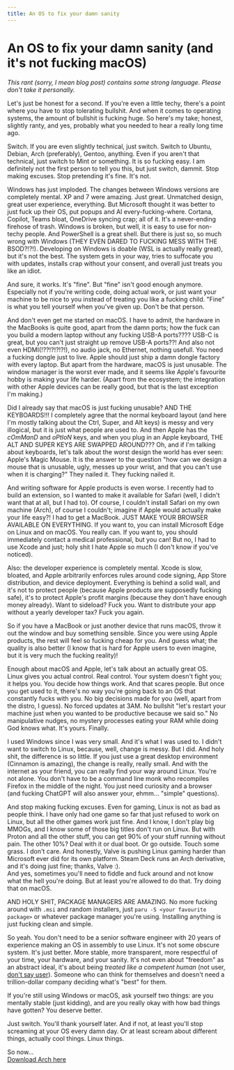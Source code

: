 ```yaml
---
title: An OS to fix your damn sanity
---
```


# An OS to fix your damn sanity (and it's not fucking macOS)

*This rant (sorry, I mean blog post) contains some strong language. Please don't take it personally.*

<p id="os-message" style="display: none;"></p>

<script src="https://cdn.jsdelivr.net/npm/ua-parser-js@1/dist/ua-parser.min.js"></script>
<script>
    const parser = new UAParser();
    const os = parser.getOS().name;

    let message = "";

    if (os === "Linux") {
        message = "You're already on Linux. Good. You're one of the few sane ones. Stick around, maybe you'll enjoy the rant :)";
    }

    const el = document.getElementById("os-message");
    el.innerHTML = "<strong>" + message + "</strong>";
    el.style.display = "unset";
</script>

Let's just be honest for a second. If you're even a little techy, there's a point where you have to stop tolerating bullshit. And when it comes to operating systems, the amount of bullshit is fucking huge. So here's my take; honest, slightly ranty, and yes, probably what you needed to hear a really long time ago.

Switch. If you are even slightly technical, just switch. Switch to Ubuntu, Debian, Arch (preferably), Gentoo, anything. Even if you aren't that technical, just switch to Mint or something. It is so fucking easy. I am definitely not the first person to tell you this, but just switch, dammit. Stop making excuses. Stop pretending it's fine. It's not.

Windows has just imploded. The changes between Windows versions are completely mental. XP and 7 were amazing. Just great. Unmatched design, great user experience, everything. But Microsoft thought it was better to just fuck up their OS, put popups and AI every-fucking-where. Cortana, Copilot, Teams bloat, OneDrive syncing crap; all of it. It's a never-ending firehose of trash. Windows is broken, but well, it is easy to use for non-techy people. And PowerShell is a great shell. But there is just so, so much wrong with Windows (THEY EVEN DARED TO FUCKING MESS WITH THE BSOD?!?!). Developing on Windows is doable (WSL is actually really great), but it's not the best. The system gets in your way, tries to suffocate you with updates, installs crap without your consent, and overall just treats you like an idiot.

And sure, it works. It's "fine". But "fine" isn't good enough anymore. Especially not if you're writing code, doing actual work, or just want your machine to be nice to you instead of treating you like a fucking child. "Fine" is what you tell yourself when you've given up. Don't be that person.

And don't even get me started on macOS. I have to admit, the hardware in the MacBooks is quite good, apart from the damn ports; how the fuck can you build a modern laptop without any fucking USB-A ports???? USB-C is great, but you can't just straight up remove USB-A ports??! And also not even HDMI(!??!?!?!?!), no audio jack, no Ethernet, nothing usefull. You need a fucking dongle just to live. Apple should just ship a damn dongle factory with every laptop. But apart from the hardware, macOS is just unusable. The window manager is the worst ever made, and it seems like Apple's favourite hobby is making your life harder<!--(did I say harder? I mean *fucking suicidal* (oh wow I just said that, YEAH I DID, DEAL WITH IT))-->. (Apart from the ecosystem; the integration with other Apple devices can be really good, but that is the last exception I'm making.)

Did I already say that macOS is just fucking unusable? AND THE KEYBOARDS!!! I completely agree that the normal keyboard layout (and here I'm mostly talking about the Ctrl, Super, and Alt keys) is messy and very illogical, but it is just what people are used to. And then Apple has the *cOmManD* and *oPtIoN* keys, and when you plug in an Apple keyboard, THE ALT AND SUPER KEYS ARE SWAPPED AROUND??? Oh, and if I'm talking about keyboards, let's talk about the worst design the world has ever seen: Apple's Magic Mouse. It is the answer to the question "how can we design a mouse that is unusable, ugly, messes up your wrist, and that you can't use when it is charging?" They nailed it. They fucking nailed it.

And writing software for Apple products is even worse. I recently had to build an extension, so I wanted to make it available for Safari (well, I didn't want that at all, but I had to). Of course, I couldn't install Safari on my own machine (Arch), of course I couldn't; imagine if Apple would actually make your life easy?! I had to get a MacBook. JUST MAKE YOUR BROWSER AVAILABLE ON EVERYTHING. If you want to, you can install Microsoft Edge on Linux and on macOS. You really can. If you want to, you should immediately contact a medical professional, but you can! But no, I had to use Xcode and just; holy shit I hate Apple so much (I don't know if you've noticed).

Also: the developer experience is completely mental. Xcode is slow, bloated, and Apple arbitrarily enforces rules around code signing, App Store distribution, and device deployment. Everything is behind a solid wall, and it's not to protect people (because Apple products are supposedly fucking safe), it's to protect Apple's profit margins (because they don't have enough money already). Want to sideload? Fuck you. Want to distribute your app without a yearly developer tax? Fuck you again.

So if you have a MacBook or just another device that runs macOS, throw it out the window and buy something sensible. Since you were using Apple products, the rest will feel so fucking cheap for you. And guess what; the quality is also better (I know that is hard for Apple users to even imagine, but it is very much the fucking reality)!

Enough about macOS and Apple, let's talk about an actually great OS.  
Linux gives you actual control. Real control. Your system doesn't fight you; it helps you. You decide how things work. And that scares people. But once you get used to it, there's no way you're going back to an OS that constantly fucks with you. No big decisions made for you (well, apart from the distro, I guess). No forced updates at 3AM. No bullshit "let's restart your machine just when you wanted to be productive because we said so." No manipulative nudges, no mystery processes eating your RAM while doing God knows what. It's yours. Finally.

I used Windows since I was very small. And it's what I was used to. I didn't want to switch to Linux, because, well, change is messy. But I did. And holy shit, the difference is so little. If you just use a great desktop environment (Cinnamon is amazing), the change is really, really small. And with the internet as your friend, you can really find your way around Linux. You're not alone. You don't have to be a command line monk who recompiles Firefox in the middle of the night. You just need curiosity and a browser (and fucking ChatGPT will also answer your, ehmm... "simple" questions).

And stop making fucking excuses. Even for gaming, Linux is not as bad as people think. I have only had one game so far that just refused to work on Linux, but all the other games work just fine. And I know, I don't play big MMOGs, and I know some of those big titles don't run on Linux. But with Proton and all the other stuff, you can get 90% of your stuff running without pain. The other 10%? Deal with it or dual boot. Or go outside. Touch some grass. I don't care. And honestly, Valve is pushing Linux gaming harder than Microsoft ever did for its own platform. Steam Deck runs an Arch derivative, and it's doing just fine; thanks, Valve :).  
And yes, sometimes you'll need to fiddle and fuck around and not know what the hell you're doing. But at least you're allowed to do that. Try doing that on macOS.

AND HOLY SHIT, PACKAGE MANAGERS ARE AMAZING. No more fucking around with `.msi` and random installers, just `paru -S <your favourite package>` or whatever package manager you're using. Installing anything is just fucking clean and simple.

So yeah. You don't need to be a senior software engineer with 20 years of experience making an OS in assembly to use Linux. It's not some obscure system. It's just better. More stable, more transparent, more respectful of your time, your hardware, and your sanity. It's not even about "freedom" as an abstract ideal, it's about being *treated like a competent human* (not user, [don't say user](https://geheimesite.nl/blog/stupid-terminology)). Someone who can think for themselves and doesn't need a trillion-dollar company deciding what's "best" for them.

If you're still using Windows or macOS, ask yourself two things: are you mentally stable (just kidding), and are you really okay with how bad things have gotten? You deserve better.

Just switch. You'll thank yourself later. And if not, at least you'll stop screaming at your OS every damn day. Or at least scream about different things, actually cool things. Linux things.

So now...  
[Download Arch here](https://archlinux.org/download/)
